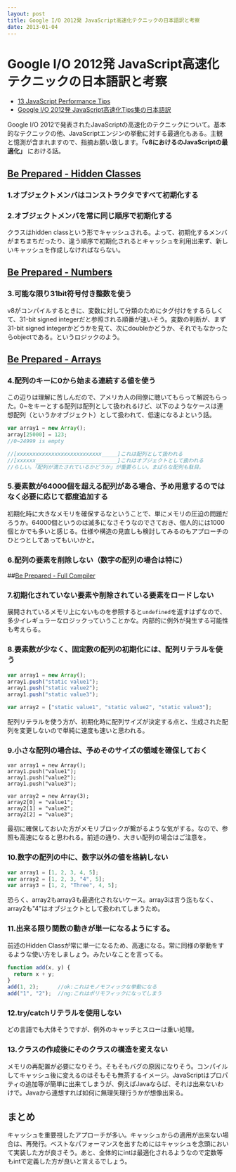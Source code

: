 ```yaml
---
layout: post
title: Google I/O 2012発 JavaScript高速化テクニックの日本語訳と考察
date: 2013-01-04
---
```


# Google I/O 2012発 JavaScript高速化テクニックの日本語訳と考察

+ [13 JavaScript Performance Tips](http://www.jonefox.com/blog/2012/07/10/13-javascript-performance-tips/)
+ [Google I/O 2012発 JavaScript高速化Tips集の日本語訳](http://tech.a-listers.jp/2012/07/13/13-javascript-performance-tips/)

Google I/O 2012で発表されたJavaScriptの高速化のテクニックについて。基本的なテクニックの他、JavaScriptエンジンの挙動に対する最適化もある。主観と憶測が含まれますので、指摘お願い致します。**「v8におけるのJavaScriptの最適化」** における話。

## [Be Prepared - Hidden Classes](http://www.youtube.com/watch?v=UJPdhx5zTaw&t=10m30s)

### 1.オブジェクトメンバはコンストラクタですべて初期化する

### 2.オブジェクトメンバを常に同じ順序で初期化する

クラスはhidden classという形でキャッシュされる。よって、初期化するメンバがまちまちだったり、違う順序で初期化されるとキャッシュを利用出来ず、新しいキャッシュを作成しなければならない。

## [Be Prepared - Numbers](http://www.youtube.com/watch?v=UJPdhx5zTaw&t=15m30s)

### 3.可能な限り31bit符号付き整数を使う

v8がコンパイルするときに、変数に対して分類のためにタグ付けをするらしくて、31-bit signed integerだと参照される順番が速いそう。変数の判断が、まず31-bit signed integerかどうかを見て、次にdoubleかどうか、それでもなかったらobjectである。というロジックのよう。

## [Be Prepared - Arrays](http://www.youtube.com/watch?v=UJPdhx5zTaw&t=17m25s)

### 4.配列のキーに0から始まる連続する値を使う

この辺りは理解に苦しんだので、アメリカ人の同僚に聴いてもらって解説もらった。0~をキーとする配列は配列として扱われるけど、以下のようなケースは連想配列（というかオブジェクト）として扱われて、低速になるよという話。

```js
var array1 = new Array();
array[25000] = 123;
//0~24999 is empty

//[xxxxxxxxxxxxxxxxxxxxxxxxxxx_____]これは配列として扱われる
//[xxxxxx__________________________]これはオブジェクトとして扱われる
//らしい。「配列が満たされているかどうか」が重要らしい。まばらな配列も駄目。
```

### 5.要素数が64000個を超える配列がある場合、予め用意するのではなく必要に応じて都度追加する

初期化時に大きなメモリを確保するなということで、単にメモリの圧迫の問題だろうか。64000個というのは滅多になさそうなのでさておき、個人的には1000個とかでも多いと感じる。仕様や構造の見直しも検討してみるのもアプローチのひとつとしてあってもいいかと。

### 6.配列の要素を削除しない（数字の配列の場合は特に）

##[Be Prepared - Full Compiler](http://www.youtube.com/watch?v=UJPdhx5zTaw&t=26m35s)

### 7.初期化されていない要素や削除されている要素をロードしない

展開されているメモリ上にないものを参照すると`undefined`を返すはずなので、多少イレギュラーなロジックっていうことかな。内部的に例外が発生する可能性も考えらる。

### 8.要素数が少なく、固定数の配列の初期化には、配列リテラルを使う

```js
var array1 = new Array();
array1.push("static value1");
array1.push("static value2");
array1.push("static value3");

var array2 = ["static value1", "static value2", "static value3"];
```

配列リテラルを使う方が、初期化時に配列サイズが決定する点と、生成された配列を変更しないので単純に速度も速いと思われる。

### 9.小さな配列の場合は、予めそのサイズの領域を確保しておく

```
var array1 = new Array();
array1.push("value1");
array1.push("value2");
array1.push("value3");

var array2 = new Array(3);
array2[0] = "value1";
array2[1] = "value2";
array2[2] = "value3";
```

最初に確保しておいた方がメモリブロックが繋がるような気がする。なので、参照も高速になると思われる。前述の通り、大きい配列の場合はご注意を。

### 10.数字の配列の中に、数字以外の値を格納しない

```js
var array1 = [1, 2, 3, 4, 5];
var array2 = [1, 2, 3, "4", 5];
var array3 = [1, 2, "Three", 4, 5];
```

恐らく、array2もarray3も最適化されないケース。array3は言う迄もなく、array2も"4"はオブジェクトとして扱われてしまうため。

### 11.出来る限り関数の動きが単一になるようにする。

前述のHidden Classが常に単一になるため、高速になる。常に同様の挙動をするような使い方をしましょう。みたいなことを言ってる。

```js
function add(x, y) {
  return x + y;
}
add(1, 2);      //ok:これはモノモフィックな挙動になる
add("1", "2");  //ng:これはポリモフィックになってしまう
```

### 12.try/catchリテラルを使用しない

どの言語でも大体そうですが、例外のキャッチとスローは重い処理。

### 13.クラスの作成後にそのクラスの構造を変えない

メモリの再配置が必要になりそう。そもそもバグの原因になりそう。コンパイルしてキャッシュ後に変えるのはそもそも無茶するイメージ。JavaScriptはプロパティの追加等が簡単に出来てしまうが、例えばJavaならば、それは出来ないわけで。Javaから連想すれば如何に無理矢理行うかが想像出来る。

## まとめ

キャッシュを重要視したアプローチが多い。キャッシュからの適用が出来ない場合は、再発行。ベストなパフォーマンスを出すためにはキャッシュを念頭において実装した方が良さそう。あと、全体的にintは最適化されるようなので定数等もintで定義した方が良いと言えるでしょう。